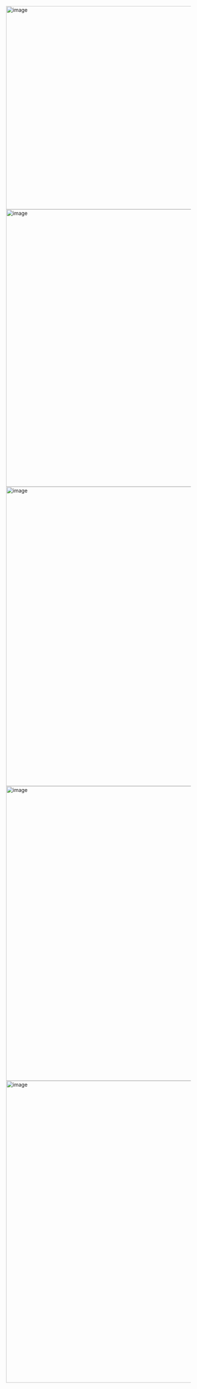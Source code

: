 <img width="814" height="554" alt="image" src="https://github.com/user-attachments/assets/c5a26a73-5bc1-491e-870f-a556a7f0b344" />
<img width="1412" height="756" alt="image" src="https://github.com/user-attachments/assets/1df70483-0960-45fa-a4c0-464df6a6a0c3" />
<img width="1340" height="816" alt="image" src="https://github.com/user-attachments/assets/c80dcdf4-05df-4f34-903f-5ae4cf255531" />
<img width="1383" height="803" alt="image" src="https://github.com/user-attachments/assets/1b380be0-55a6-44f3-88ba-bb3c1cd6b52d" />
<img width="1386" height="823" alt="image" src="https://github.com/user-attachments/assets/e7bc2563-3c2a-4bc1-9f47-a1dcb3938606" />
